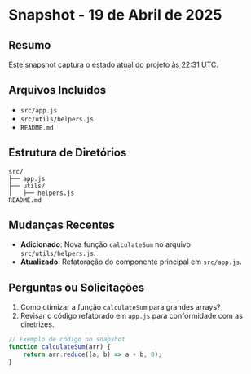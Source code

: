 # Snapshot - 19 de Abril de 2025

## Resumo
Este snapshot captura o estado atual do projeto às 22:31 UTC.

## Arquivos Incluídos
- `src/app.js`
- `src/utils/helpers.js`
- `README.md`

## Estrutura de Diretórios
```
src/
├── app.js
├── utils/
│   ├── helpers.js
README.md
```

## Mudanças Recentes
- **Adicionado**: Nova função `calculateSum` no arquivo `src/utils/helpers.js`.
- **Atualizado**: Refatoração do componente principal em `src/app.js`.

## Perguntas ou Solicitações
1. Como otimizar a função `calculateSum` para grandes arrays?
2. Revisar o código refatorado em `app.js` para conformidade com as diretrizes.

```javascript
// Exemplo de código no snapshot
function calculateSum(arr) {
    return arr.reduce((a, b) => a + b, 0);
}
```
